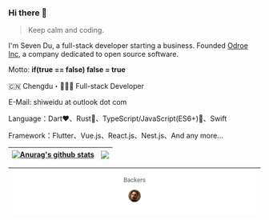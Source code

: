 ### Hi there 👋

> Keep calm and coding.

I'm Seven Du, a full-stack developer starting a business. Founded [Odroe Inc](https://github.com/odroe), a company dedicated to open source software.

Motto: **if(true == false) false = true**

🇨🇳 Chengdu・👨🏻‍💻 Full-stack Developer

E-Mail: shiweidu at outlook dot com

Language：Dart❤️、Rust🤩、TypeScript/JavaScript(ES6+)🥳、Swift

Framework：Flutter、Vue.js、React.js、Nest.js、And any more...

| <a href="https://github.com/medz"><img align="center" src="https://github-readme-stats.vercel.app/api?username=medz&show_icons=true&include_all_commits=true&theme=transparent&hide_border=true&custom_title=Seven%27s%20GitHub%20Stats" alt="Anurag's github stats" /></a> | <a href="[https://github.com/anuraghazra/github-readme-stats](https://github.com/medz)"><img align="center" src="https://github-readme-stats.vercel.app/api/top-langs/?username=medz&layout=compact&theme=buefy&hide_border=true" /></a> |
| ------------- | ------------- |

| <a target="_blank" href="https://github.com/sponsors/medz#:~:text=Featured-,sponsors,-Current%20sponsors"><img alt="Sponsors" src="https://github.com/medz/public/raw/main/sponsors.tiers.svg"></a> |
|:----:|
